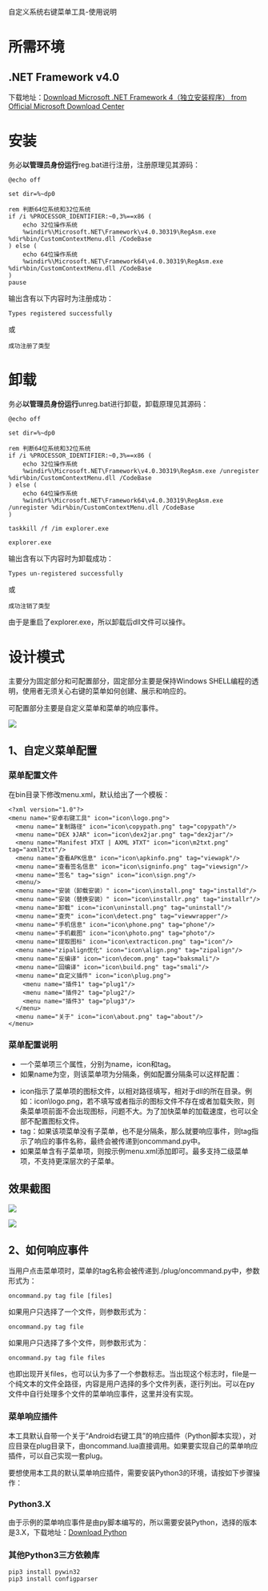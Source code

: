 自定义系统右键菜单工具-使用说明

# 所需环境
## .NET Framework v4.0
下载地址：[Download Microsoft \.NET Framework 4（独立安装程序） from Official Microsoft Download Center](https://www.microsoft.com/zh-cn/download/confirmation.aspx?id=17718)

# 安装
务必**以管理员身份运行**reg.bat进行注册，注册原理见其源码：

```
@echo off

set dir=%~dp0

rem 判断64位系统和32位系统
if /i %PROCESSOR_IDENTIFIER:~0,3%==x86 (
    echo 32位操作系统
    %windir%\Microsoft.NET\Framework\v4.0.30319\RegAsm.exe %dir%bin/CustomContextMenu.dll /CodeBase
) else (
    echo 64位操作系统
    %windir%\Microsoft.NET\Framework64\v4.0.30319\RegAsm.exe %dir%bin/CustomContextMenu.dll /CodeBase
)
pause
```
输出含有以下内容时为注册成功：

```
Types registered successfully
```
或
```
成功注册了类型
```

# 卸载
务必**以管理员身份运行**unreg.bat进行卸载，卸载原理见其源码：
```
@echo off

set dir=%~dp0

rem 判断64位系统和32位系统
if /i %PROCESSOR_IDENTIFIER:~0,3%==x86 (
    echo 32位操作系统
    %windir%\Microsoft.NET\Framework\v4.0.30319\RegAsm.exe /unregister %dir%bin/CustomContextMenu.dll /CodeBase
) else (
    echo 64位操作系统
    %windir%\Microsoft.NET\Framework64\v4.0.30319\RegAsm.exe /unregister %dir%bin/CustomContextMenu.dll /CodeBase
)

taskkill /f /im explorer.exe

explorer.exe
```
输出含有以下内容时为卸载成功：

```
Types un-registered successfully
```
或
```
成功注销了类型
```
由于是重启了explorer.exe，所以卸载后dll文件可以操作。

# 设计模式
主要分为固定部分和可配置部分，固定部分主要是保持Windows SHELL编程的透明，使用者无须关心右键的菜单如何创建、展示和响应的。

可配置部分主要是自定义菜单和菜单的响应事件。

![](./doc/design.png)

## 1、自定义菜单配置
### 菜单配置文件
在bin目录下修改menu.xml，默认给出了一个模板：
```
<?xml version="1.0"?>
<menu name="安卓右键工具" icon="icon\logo.png">
  <menu name="复制路径" icon="icon\copypath.png" tag="copypath"/>
  <menu name="DEX 》JAR" icon="icon\dex2jar.png" tag="dex2jar"/>
  <menu name="Manifest 》TXT | AXML 》TXT" icon="icon\m2txt.png" tag="axml2txt"/>
  <menu name="查看APK信息" icon="icon\apkinfo.png" tag="viewapk"/>
  <menu name="查看签名信息" icon="icon\signinfo.png" tag="viewsign"/>
  <menu name="签名" tag="sign" icon="icon\sign.png"/>
  <menu/>
  <menu name="安装（卸载安装）" icon="icon\install.png" tag="installd"/>
  <menu name="安装（替换安装）" icon="icon\installr.png" tag="installr"/>
  <menu name="卸载" icon="icon\uninstall.png" tag="uninstall"/>
  <menu name="查壳" icon="icon\detect.png" tag="viewwrapper"/>
  <menu name="手机信息" icon="icon\phone.png" tag="phone"/>
  <menu name="手机截图" icon="icon\photo.png" tag="photo"/>
  <menu name="提取图标" icon="icon\extracticon.png" tag="icon"/>
  <menu name="zipalign优化" icon="icon\align.png" tag="zipalign"/>
  <menu name="反编译" icon="icon\decom.png" tag="baksmali"/>
  <menu name="回编译" icon="icon\build.png" tag="smali"/>
  <menu name="自定义插件" icon="icon\plug.png">
    <menu name="插件1" tag="plug1"/>
    <menu name="插件2" tag="plug2"/>
    <menu name="插件3" tag="plug3"/>
  </menu>
  <menu name="关于" icon="icon\about.png" tag="about"/>
</menu>
```
### 菜单配置说明
- 一个菜单项三个属性，分别为name，icon和tag。
- 如果name为空，则该菜单项为分隔条，例如配置分隔条可以这样配置：<menu/>
- icon指示了菜单项的图标文件，以相对路径填写，相对于dll的所在目录。例如：icon\logo.png，若不填写或者指示的图标文件不存在或者加载失败，则条菜单项前面不会出现图标，问题不大。为了加快菜单的加载速度，也可以全部不配置图标文件。
- tag：如果该项菜单没有子菜单，也不是分隔条，那么就要响应事件，则tag指示了响应的事件名称，最终会被传递到oncommand.py中。
- 如果菜单含有子菜单项，则按示例menu.xml添加即可。最多支持二级菜单项，不支持更深层次的子菜单。


## 效果截图
![](./doc/screenshot1.png)

![](./doc/screenshot2.png)


## 2、如何响应事件
当用户点击菜单项时，菜单的tag名称会被传递到./plug/oncommand.py中，参数形式为：
```
oncommand.py tag file [files]
```
如果用户只选择了一个文件，则参数形式为：
```
oncommand.py tag file
```
如果用户只选择了多个文件，则参数形式为：
```
oncommand.py tag file files
```
也即出现开关files，也可以认为多了一个参数标志。当出现这个标志时，file是一个纯文本的文件全路径，内容是用户选择的多个文件列表，逐行列出。可以在py文件中自行处理多个文件的菜单响应事件，这里并没有实现。


### 菜单响应插件
本工具默认自带一个关于“Android右键工具”的响应插件（Python脚本实现），对应目录在plug目录下，由oncommand.lua直接调用。如果要实现自己的菜单响应插件，可以自己实现一套plug。

要想使用本工具的默认菜单响应插件，需要安装Python3的环境，请按如下步骤操作：
### Python3.X
由于示例的菜单响应事件是由py脚本编写的，所以需要安装Python，选择的版本是3.X，下载地址：[Download Python](https://www.python.org/downloads/)

### 其他Python3三方依赖库
```
pip3 install pywin32
pip3 install configparser
```  
